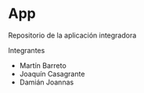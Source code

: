 # App
Repositorio de la aplicación integradora

Integrantes
- Martín Barreto
- Joaquín Casagrante
- Damián Joannas

